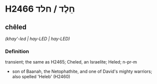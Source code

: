 # H2466 חֵלֶד / חלד

## chêled

_(khay'-led | hay-LED | hay-LED)_

### Definition

transient; the same as H2465; Cheled, an Israelite; Heled; n-pr-m

- son of Baanah, the Netophathite, and one of David's mighty warriors; also spelled 'Heleb' (H2460)
